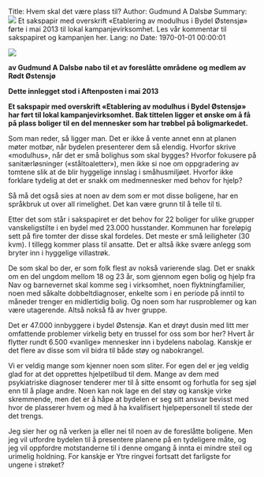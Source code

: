 Title: Hvem skal det være plass til?
Author: Gudmund A Dalsbø
Summary: <img src="{static}/images/ostensjo_anda.jpg" class="left"> Et sakspapir med overskrift «Etablering av modulhus i Bydel Østensjø» førte i mai 2013 til lokal kampanjevirksomhet. Les vår kommentar til sakspapiret og kampanjen her.
Lang: no
Date: 1970-01-01 00:00:01

<img src="{static}/images/ostensjo_anda.jpg" class="left">

**av Gudmund A Dalsbø**
**nabo til et av foreslåtte områdene**
**og medlem av Rødt Østensjø**

**Dette innlegget stod i Aftenposten i mai 2013**

**Et sakspapir med overskrift «Etablering av modulhus i Bydel Østensjø» har ført til lokal kampanjevirksomhet. Bak tittelen ligger et ønske om å få på plass boliger til en del mennesker som har trøbbel på boligmarkedet.**

Som man reder, så ligger man. Det er ikke å vente annet enn at planen møter motbør, når bydelen presenterer dem så elendig. Hvorfor skrive «modulhus», når det er små bolighus som skal bygges? Hvorfor fokusere på sanitærløsninger («ståltoaletter»), men ikke si noe om oppgradering av tomtene slik at de blir hyggelige innslag i småhusmiljøet. Hvorfor ikke forklare tydelig at det er snakk om medmennesker med behov for hjelp?

Så må det også sies at noen av dem som er mot disse boligene, har en språkbruk ut over all rimelighet. Det kan være grunn til å telle til ti.

Etter det som står i sakspapiret er det behov for 22 boliger for ulike grupper vanskeligstilte i en bydel med 23.000 husstander. Kommunen har foreløpig sett på fire tomter der disse skal fordeles. Det meste er små leiligheter (30 kvm). I tillegg kommer plass til ansatte. Det er altså ikke svære anlegg som bryter inn i hyggelige villastrøk.

De som skal bo der, er som folk flest av nokså varierende slag. Det er snakk om en del ungdom mellom 18 og 23 år, som gjennom egen bolig og hjelp fra Nav og barnevernet skal komme seg i virksomhet, noen flyktningfamilier, noen med såkalte dobbeltdiagnoser, enkelte som i en periode på inntil to måneder trenger en midlertidig bolig. Og noen som har rusproblemer og kan være utagerende. Altså nokså få av hver gruppe.

Det er 47.000 innbyggere i bydel Østensjø. Kan et drøyt dusin med litt mer omfattende problemer virkelig bety en trussel for oss som bor her? Hvert år flytter rundt 6.500 «vanlige» mennesker inn i bydelens nabolag. Kanskje er det flere av disse som vil bidra til både støy og nabokrangel.

Vi er veldig mange som kjenner noen som sliter. For egen del er jeg veldig glad for at det opprettes hjelpetilbud til dem. Mange av dem med psykiatriske diagnoser tenderer mer til å sitte ensomt og forhutla for seg sjøl enn til å plage andre. Noen kan nok lage en del støy og kanskje virke skremmende, men det er å håpe at bydelen er seg sitt ansvar bevisst med hvor de plasserer hvem og med å ha kvalifisert hjelpepersonell til stede der det trengs.

Jeg sier her og nå verken ja eller nei til noen av de foreslåtte boligene. Men jeg vil utfordre bydelen til å presentere planene på en tydeligere måte, og jeg vil oppfordre motstanderne til i denne omgang å innta ei mindre steil og urimelig holdning. For kanskje er Ytre ringvei fortsatt det farligste for ungene i strøket?
 